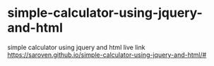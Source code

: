 # simple-calculator-using-jquery-and-html
simple calculator using jquery and html
live link https://saroven.github.io/simple-calculator-using-jquery-and-html/#
